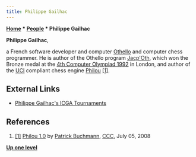 ```yaml
---
title: Philippe Gailhac
---
```

**[Home](Home "Home") \* [People](People "People") \* Philippe Gailhac**


**Philippe Gailhac**,  

a French software developer and computer [Othello](Othello "Othello") and computer chess programmer.
He is author of the Othello program [Jacp'Oth](https://www.game-ai-forum.org/icga-tournaments/program.php?id=286), 
which won the Bronze medal at the [4th Computer Olympiad 1992](4th_Computer_Olympiad#Othello "4th Computer Olympiad") in London, and author of the [UCI](UCI "UCI") compliant chess engine [Philou](Philou "Philou") <a id="cite-note-1" href="#cite-ref-1">[1]</a>.



## External Links


* [Philippe Gailhac's ICGA Tournaments](https://www.game-ai-forum.org/icga-tournaments/person.php?id=274)


## References


1. <a id="cite-ref-1" href="#cite-note-1">[1]</a> [Philou 1.0](http://www.talkchess.com/forum3/viewtopic.php?f=2&t=22152) by [Patrick Buchmann](Patrick_Buchmann "Patrick Buchmann"), [CCC](CCC "CCC"), July 05, 2008

**[Up one level](People "People")**







 
